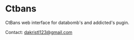 # Ctbans
CtBans web interface for databomb's and addicted's pugin.


Contact: dakristl123@gmail.com
